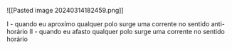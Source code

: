 ![[Pasted image 20240314182459.png]]


I - quando eu aproxímo qualquer polo surge uma corrente no sentido anti-horário
II - quando eu afasto qualquer polo surge uma corrente no sentido horário